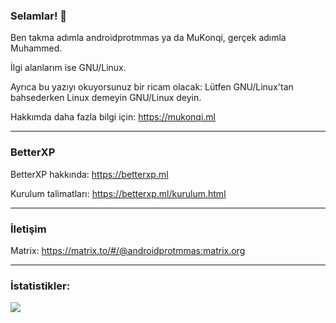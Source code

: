 ### Selamlar! 👋

Ben takma adımla androidprotmmas ya da MuKonqi, gerçek adımla Muhammed.

İlgi alanlarım ise GNU/Linux.

Ayrıca bu yazıyı okuyorsunuz bir ricam olacak: Lütfen GNU/Linux'tan bahsederken Linux demeyin GNU/Linux deyin.

Hakkımda daha fazla bilgi için: https://mukonqi.ml
____________________________________________________________________________________________________________________________________________________________________
### BetterXP

BetterXP hakkında: https://betterxp.ml

Kurulum talimatları: https://betterxp.ml/kurulum.html
____________________________________________________________________________________________________________________________________________________________________ 
### İletişim
Matrix: https://matrix.to/#/@androidprotmmas:matrix.org
____________________________________________________________________________________________________________________________________________________________________ 
### İstatistikler:

<img src="https://github-readme-stats.vercel.app/api?username=androidprotmmas&&show_icons=true&title_color=000000&icon_color=FF0000&text_color=008080&bg_color=163512">
